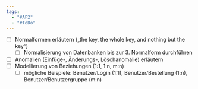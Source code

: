 ```yaml
---
tags:
  - "#AP2"
  - "#ToDo"
---
```

- [ ] Normalformen erläutern („the key, the whole key, and nothing but the key“)
    - [ ] Normalisierung von Datenbanken bis zur 3. Normalform durchführen
- [ ] Anomalien (Einfüge-, Änderungs-, Löschanomalie) erläutern
- [ ] Modellierung von Beziehungen (1:1, 1:n, m:n)
    - [ ] mögliche Beispiele: Benutzer/Login (1:1), Benutzer/Bestellung (1:n), Benutzer/Benutzergruppe (m:n)